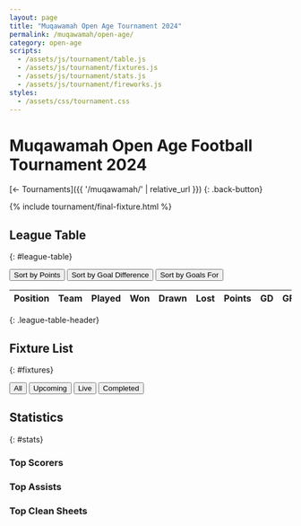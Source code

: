 ```yaml
---
layout: page
title: "Muqawamah Open Age Tournament 2024"
permalink: /muqawamah/open-age/
category: open-age
scripts:
  - /assets/js/tournament/table.js
  - /assets/js/tournament/fixtures.js
  - /assets/js/tournament/stats.js
  - /assets/js/tournament/fireworks.js
styles:
  - /assets/css/tournament.css
---
```


# Muqawamah Open Age Football Tournament 2024

[←  Tournaments]({{ '/muqawamah/' | relative_url }})
{: .back-button}

{% include tournament/final-fixture.html %}

## League Table
{: #league-table}

<div class="table-controls">
  <button data-sort="points">Sort by Points</button>
  <button data-sort="gd">Sort by Goal Difference</button>
  <button data-sort="goals">Sort by Goals For</button>
</div>

| Position | Team | Played | Won | Drawn | Lost | Points | GD | GF | GA |
|:---------|:-----|:-------|:----|:------|:-----|:-------|:---|:---|:---|
{: .league-table-header}

<div id="table-body"></div>

## Fixture List
{: #fixtures}

<div class="fixture-filters">
  <button data-filter="all" class="active">All</button>
  <button data-filter="upcoming">Upcoming</button>
  <button data-filter="live">Live</button>
  <button data-filter="completed">Completed</button>
</div>

<div id="fixtures-grouped"></div>

## Statistics
{: #stats}

<div class="stats-grid">
  <div class="stat-section">
    <h3>Top Scorers</h3>
    <div id="scorers-list"></div>
  </div>

  <div class="stat-section">
    <h3>Top Assists</h3>
    <div id="assisters-list"></div>
  </div>

  <div class="stat-section">
    <h3>Top Clean Sheets</h3>
    <div id="clean-sheets-list"></div>
  </div>
</div>

<canvas id="fireworksCanvas"></canvas>
